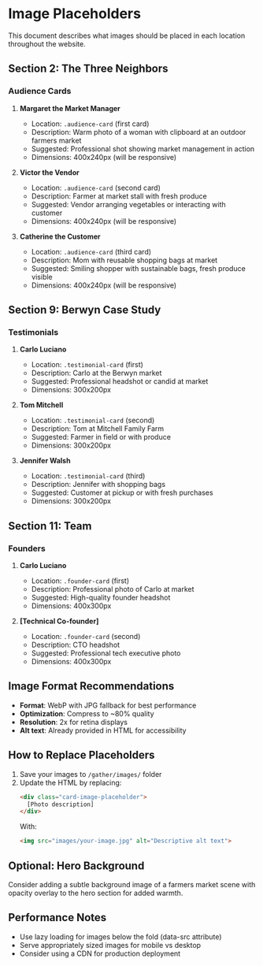 # Image Placeholders

This document describes what images should be placed in each location throughout the website.

## Section 2: The Three Neighbors

### Audience Cards
1. **Margaret the Market Manager**
   - Location: `.audience-card` (first card)
   - Description: Warm photo of a woman with clipboard at an outdoor farmers market
   - Suggested: Professional shot showing market management in action
   - Dimensions: 400x240px (will be responsive)

2. **Victor the Vendor**
   - Location: `.audience-card` (second card)
   - Description: Farmer at market stall with fresh produce
   - Suggested: Vendor arranging vegetables or interacting with customer
   - Dimensions: 400x240px (will be responsive)

3. **Catherine the Customer**
   - Location: `.audience-card` (third card)
   - Description: Mom with reusable shopping bags at market
   - Suggested: Smiling shopper with sustainable bags, fresh produce visible
   - Dimensions: 400x240px (will be responsive)

## Section 9: Berwyn Case Study

### Testimonials
1. **Carlo Luciano**
   - Location: `.testimonial-card` (first)
   - Description: Carlo at the Berwyn market
   - Suggested: Professional headshot or candid at market
   - Dimensions: 300x200px

2. **Tom Mitchell**
   - Location: `.testimonial-card` (second)
   - Description: Tom at Mitchell Family Farm
   - Suggested: Farmer in field or with produce
   - Dimensions: 300x200px

3. **Jennifer Walsh**
   - Location: `.testimonial-card` (third)
   - Description: Jennifer with shopping bags
   - Suggested: Customer at pickup or with fresh purchases
   - Dimensions: 300x200px

## Section 11: Team

### Founders
1. **Carlo Luciano**
   - Location: `.founder-card` (first)
   - Description: Professional photo of Carlo at market
   - Suggested: High-quality founder headshot
   - Dimensions: 400x300px

2. **[Technical Co-founder]**
   - Location: `.founder-card` (second)
   - Description: CTO headshot
   - Suggested: Professional tech executive photo
   - Dimensions: 400x300px

## Image Format Recommendations

- **Format**: WebP with JPG fallback for best performance
- **Optimization**: Compress to ~80% quality
- **Resolution**: 2x for retina displays
- **Alt text**: Already provided in HTML for accessibility

## How to Replace Placeholders

1. Save your images to `/gather/images/` folder
2. Update the HTML by replacing:
   ```html
   <div class="card-image-placeholder">
     [Photo description]
   </div>
   ```
   With:
   ```html
   <img src="images/your-image.jpg" alt="Descriptive alt text">
   ```

## Optional: Hero Background

Consider adding a subtle background image of a farmers market scene with opacity overlay to the hero section for added warmth.

## Performance Notes

- Use lazy loading for images below the fold (data-src attribute)
- Serve appropriately sized images for mobile vs desktop
- Consider using a CDN for production deployment
